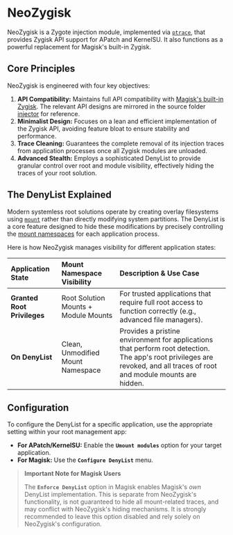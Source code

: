 # NeoZygisk

NeoZygisk is a Zygote injection module, implemented via [`ptrace`](https://man7.org/linux/man-pages/man2/ptrace.2.html), that provides Zygisk API support for APatch and KernelSU.
It also functions as a powerful replacement for Magisk's built-in Zygisk.

## Core Principles

NeoZygisk is engineered with four key objectives:

1.  **API Compatibility:** Maintains full API compatibility with [Magisk's built-in Zygisk](https://github.com/topjohnwu/Magisk/tree/master/native/src/core/zygisk). The relevant API designs are mirrored in the source folder [injector](https://github.com/JingMatrix/NeoZygisk/tree/master/loader/src/injector) for reference.
2.  **Minimalist Design:** Focuses on a lean and efficient implementation of the Zygisk API, avoiding feature bloat to ensure stability and performance.
3.  **Trace Cleaning:** Guarantees the complete removal of its injection traces from application processes once all Zygisk modules are unloaded.
4.  **Advanced Stealth:** Employs a sophisticated DenyList to provide granular control over root and module visibility, effectively hiding the traces of your root solution.

## The DenyList Explained

Modern systemless root solutions operate by creating overlay filesystems using [`mount`](https://man7.org/linux/man-pages/man8/mount.8.html) rather than directly modifying system partitions. The DenyList is a core feature designed to hide these modifications by precisely controlling the [mount namespaces](https://man7.org/linux/man-pages/man7/mount_namespaces.7.html) for each application process.

Here is how NeoZygisk manages visibility for different application states:

| Application State | Mount Namespace Visibility | Description & Use Case |
| :--- | :--- | :--- |
| **Granted Root Privileges** | Root Solution Mounts + Module Mounts | For trusted applications that require full root access to function correctly (e.g., advanced file managers). |
| **On DenyList** | Clean, Unmodified Mount Namespace | Provides a pristine environment for applications that perform root detection. The app's root privileges are revoked, and all traces of root and module mounts are hidden. |

## Configuration

To configure the DenyList for a specific application, use the appropriate setting within your root management app:

*   **For APatch/KernelSU:** Enable the **`Umount modules`** option for your target application.
*   **For Magisk:** Use the **`Configure DenyList`** menu.

> **Important Note for Magisk Users**
>
> The **`Enforce DenyList`** option in Magisk enables Magisk's *own* DenyList implementation. This is separate from NeoZygisk's functionality, is not guaranteed to hide all mount-related traces, and may conflict with NeoZygisk's hiding mechanisms. It is strongly recommended to leave this option disabled and rely solely on NeoZygisk's configuration.

